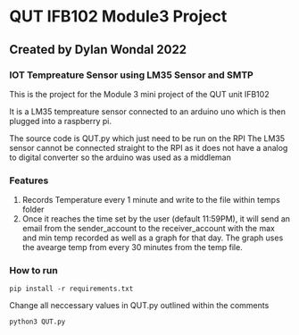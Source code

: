 # QUT IFB102 Module3 Project 

## Created by Dylan Wondal 2022

### IOT Tempreature Sensor using LM35 Sensor and SMTP

This is the project for the Module 3 mini project of the QUT unit IFB102

It is a LM35 tempreature sensor connected to an arduino uno which is then plugged into a raspberry pi.

The source code is QUT.py which just need to be run on the RPI
The LM35 sensor cannot be connected straight to the RPI as it does not have a analog to digital converter so the arduino was used as a middleman

### Features
1. Records Temperature every 1 minute and write to the file within temps folder
2. Once it reaches the time set by the user (default 11:59PM), it will send an email from the sender_account to the receiver_account with the max and min temp recorded as well as a graph for that day. The graph uses the avearge temp from every 30 minutes from the temp file.

### How to run
```
pip install -r requirements.txt
```
Change all neccessary values in QUT.py outlined within the comments
```
python3 QUT.py
```
